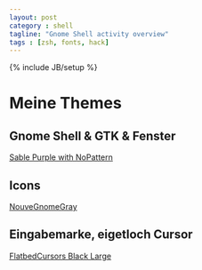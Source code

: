 ```yaml
---
layout: post
category : shell
tagline: "Gnome Shell activity overview"
tags : [zsh, fonts, hack]
---
```

{% include JB/setup %}
# Meine Themes

## Gnome Shell & GTK & Fenster

[Sable Purple with NoPattern](http://killhellokitty.deviantart.com/art/Sable-3-14-28-02192015-507996540)


## Icons

[NouveGnomeGray](http://tsujan.deviantart.com/art/nouveGnomeGray-300365158)

## Eingabemarke, eigetloch Cursor

[FlatbedCursors Black Large](http://gnome-look.org/content/show.php/Flatbed+Cursors?content=52027)



